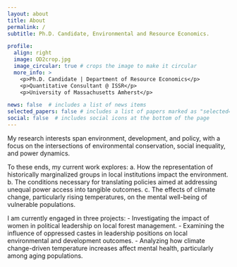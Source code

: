```yaml
---
layout: about
title: About
permalink: /
subtitle: Ph.D. Candidate, Environmental and Resource Economics.

profile:
  align: right
  image: OD2crop.jpg
  image_circular: true # crops the image to make it circular
  more_info: >
    <p>Ph.D. Candidate | Department of Resource Economics</p>
    <p>Quantitative Consultant @ ISSR</p>
    <p>University of Massachusetts Amherst</p>

news: false  # includes a list of news items
selected_papers: false # includes a list of papers marked as "selected={true}"
social: false  # includes social icons at the bottom of the page
---
```


My research interests span environment, development, and policy, with a focus on the intersections of environmental conservation, social inequality, and power dynamics.

To these ends, my current work explores:
    a. How the representation of historically marginalized groups in local institutions impact the environment.
    b. The conditions necessary for translating policies aimed at addressing unequal power access into tangible outcomes.
    c. The effects of climate change, particularly rising temperatures, on the mental well-being of vulnerable populations.

I am currently engaged in three projects:
    - Investigating the impact of women in political leadership on local forest management.
    - Examining the influence of oppressed castes in leadership positions on local environmental and development outcomes. 
    - Analyzing how climate change-driven temperature increases affect mental health, particularly among aging populations.
